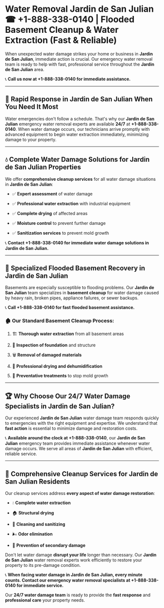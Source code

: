 # Water Removal Jardin de San Julian ☎ +1-888-338-0140 | Flooded Basement Cleanup & Water Extraction (Fast & Reliable)

When unexpected water damage strikes your home or business in **Jardin de San Julian**, immediate action is crucial. Our emergency water removal team is ready to help with fast, professional service throughout the **Jardin de San Julian** area. 

📞 **Call us now at +1-888-338-0140 for immediate assistance.**
---
## 🚀 Rapid Response in Jardin de San Julian When You Need It Most
Water emergencies don't follow a schedule. That's why our **Jardin de San Julian** emergency water removal experts are available **24/7** at **+1-888-338-0140**. When water damage occurs, our technicians arrive promptly with advanced equipment to begin water extraction immediately, minimizing damage to your property.
---
## 💧 Complete Water Damage Solutions for Jardin de San Julian Properties
We offer **comprehensive cleanup services** for all water damage situations in **Jardin de San Julian**:
- ✅ **Expert assessment** of water damage  
- ✅ **Professional water extraction** with industrial equipment  
- ✅ **Complete drying** of affected areas  
- ✅ **Moisture control** to prevent further damage  
- ✅ **Sanitization services** to prevent mold growth  
📞 **Contact +1-888-338-0140 for immediate water damage solutions in Jardin de San Julian.**
---
## 🌊 Specialized Flooded Basement Recovery in Jardin de San Julian
Basements are especially susceptible to flooding problems. Our **Jardin de San Julian** team specializes in **basement cleanup** for water damage caused by heavy rain, broken pipes, appliance failures, or sewer backups. 
📞 **Call +1-888-338-0140 for fast flooded basement assistance.**
### 🏚️ Our Standard Basement Cleanup Process:
1. 🏗️ **Thorough water extraction** from all basement areas  
2. 🔎 **Inspection of foundation** and structure  
3. 🗑️ **Removal of damaged materials**  
4. 💨 **Professional drying and dehumidification**  
5. 🚫 **Preventative treatments** to stop mold growth  
---
## 🏆 Why Choose Our 24/7 Water Damage Specialists in Jardin de San Julian?
Our experienced **Jardin de San Julian** water damage team responds quickly to emergencies with the right equipment and expertise. We understand that **fast action** is essential to minimize damage and restoration costs.
📞 **Available around the clock at +1-888-338-0140**, our **Jardin de San Julian** emergency team provides immediate assistance whenever water damage occurs. We serve all areas of **Jardin de San Julian** with efficient, reliable service.
---
## 🧹 Comprehensive Cleanup Services for Jardin de San Julian Residents
Our cleanup services address **every aspect of water damage restoration**:
- 💧 **Complete water extraction**  
- 🏠 **Structural drying**  
- 🧼 **Cleaning and sanitizing**  
- 🌬️ **Odor elimination**  
- 🚫 **Prevention of secondary damage**  
Don't let water damage **disrupt your life** longer than necessary. Our **Jardin de San Julian** water removal experts work efficiently to restore your property to its pre-damage condition.
📞 **When facing water damage in Jardin de San Julian, every minute counts. Contact our emergency water removal specialists at +1-888-338-0140 for immediate service.**
Our **24/7 water damage team** is ready to provide the **fast response** and **professional care** your property needs.
